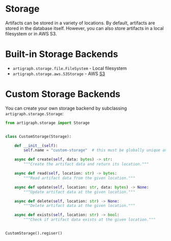 # Storage

Artifacts can be stored in a variety of locations. By default, artifacts are stored in
the database itself. However, you can also store artifacts in a local filesystem or in
AWS S3.

# Built-in Storage Backends

-   `artigraph.storage.file.FileSystem` - Local filesystem
-   `artigraph.storage.aws.S3Storage` - AWS [S3](https://aws.amazon.com/s3/)

# Custom Storage Backends

You can create your own storage backend by subclassing `artigraph.storage.Storage`:

```python
from artigraph.storage import Storage


class CustomStorage(Storage):

    def __init__(self):
        self.name = "custom-storage"  # this must be globally unique and stable across versions

    async def create(self, data: bytes) -> str:
        """Create the artifact data and return its location."""

    async def read(self, location: str) -> bytes:
        """Read artifact data from the given location."""

    async def update(self, location: str, data: bytes) -> None:
        """Update artifact data at the given location."""

    async def delete(self, location: str) -> None:
        """Delete artifact data at the given location."""

    async def exists(self, location: str) -> bool:
        """Check if artifact data exists at the given location."""


CustomStorage().regiser()
```
